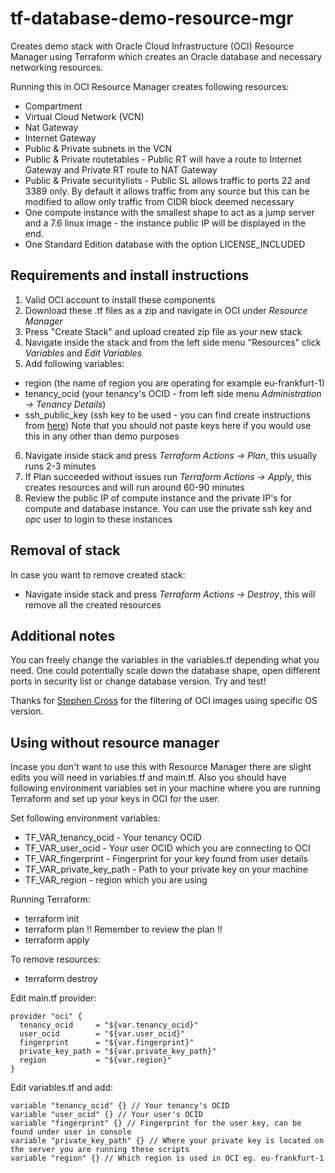 # tf-database-demo-resource-mgr

Creates demo stack with Oracle Cloud Infrastructure (OCI) Resource Manager using Terraform which creates an Oracle database and necessary networking resources.

Running this in OCI Resource Manager creates following resources:


* Compartment
* Virtual Cloud Network (VCN)
* Nat Gateway
* Internet Gateway
* Public & Private subnets in the VCN
* Public & Private routetables - Public RT will have a route to Internet Gateway and Private RT route to NAT Gateway
* Public & Private securitylists - Public SL allows traffic to ports 22 and 3389 only. By default it allows traffic from any source but this can be modified to allow only traffic from CIDR block deemed necessary
* One compute instance with the smallest shape to act as a jump server and a 7.6 linux image - the instance public IP will be displayed in the end. 
* One Standard Edition database with the option LICENSE_INCLUDED 

## Requirements and install instructions

1. Valid OCI account to install these components
2. Download these .tf files as a zip and navigate in OCI under *Resource Manager*
3. Press "Create Stack" and upload created zip file as your new stack
4. Navigate inside the stack and from the left side menu "Resources" click *Variables* and *Edit Variables*
5. Add following variables:
* region (the name of region you are operating for example eu-frankfurt-1)
* tenancy_ocid (your tenancy's OCID - from left side menu *Administration -> Tenancy Details*)
* ssh_public_key (ssh key to be used - you can find create instructions from [here](https://docs.cloud.oracle.com/iaas/Content/GSG/Tasks/creatingkeys.htm)) Note that you should not paste keys here if you would use this in any other than demo purposes
6. Navigate inside stack and press *Terraform Actions -> Plan*, this usually runs 2-3 minutes
7. If Plan succeeded without issues run *Terraform Actions -> Apply*, this creates resources and will run around 60-90 minutes
8. Review the public IP of compute instance and the private IP's for compute and database instance. You can use the private ssh key and *opc* user to login to these instances

## Removal of stack

In case you want to remove created stack:

* Navigate inside stack and press *Terraform Actions -> Destroy*, this will remove all the created resources

## Additional notes

You can freely change the variables in the variables.tf depending what you need. One could potentially scale down the database shape, open different ports in security list or change database version. Try and test!

Thanks for [Stephen Cross](https://gist.github.com/scross01/bcd21c12b15787f3ae9d51d0d9b2df06) for the filtering of OCI images using specific OS version. 

## Using without resource manager

Incase you don't want to use this with Resource Manager there are slight edits you will need in variables.tf and main.tf. Also you should have following environment variables set in your machine where you are running Terraform and set up your keys in OCI for the user.

Set following environment variables:

* TF_VAR_tenancy_ocid - Your tenancy OCID
* TF_VAR_user_ocid - Your user OCID which you are connecting to OCI
* TF_VAR_fingerprint - Fingerprint for your key found from user details
* TF_VAR_private_key_path - Path to your private key on your machine
* TF_VAR_region - region which you are using

Running Terraform:

* terraform init
* terraform plan !! Remember to review the plan !!
* terraform apply

To remove resources:

* terraform destroy

Edit main.tf provider:

```hcl
provider "oci" {
  tenancy_ocid     = "${var.tenancy_ocid}"
  user_ocid        = "${var.user_ocid}"
  fingerprint      = "${var.fingerprint}"
  private_key_path = "${var.private_key_path}"
  region           = "${var.region}"
}
```
Edit variables.tf and add:

```hcl
variable "tenancy_ocid" {} // Your tenancy's OCID
variable "user_ocid" {} // Your user's OCID
variable "fingerprint" {} // Fingerprint for the user key, can be found under user in console
variable "private_key_path" {} // Where your private key is located on the server you are running these scripts
variable "region" {} // Which region is used in OCI eg. eu-frankfurt-1 
```
